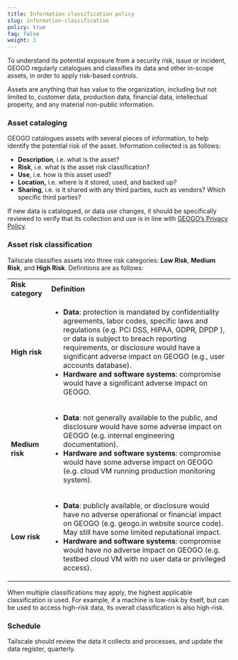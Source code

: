 ```yaml
---
title: Information classification policy
slug: information-classification
policy: true
faq: false
weight: 3
---
```


To understand its potential exposure from a security risk, issue or incident, GEOGO regularly catalogues and classifies its data and other in-scope assets, in order to apply risk-based controls.

Assets are anything that has value to the organization, including but not limited to, customer data, production data, financial data, intellectual property, and any material non-public information.

### Asset cataloging

GEOGO catalogues assets with several pieces of information, to help identify the potential risk of the asset. Information collected is as follows:

* **Description**, i.e. what is the asset?
* **Risk**, i.e. what is the asset risk classification?
* **Use**, i.e. how is this asset used?
* **Location,** i.e. where is it stored, used, and backed up?
* **Sharing**, i.e. is it shared with any third parties, such as vendors? Which specific third parties?

If new data is catalogued, or data use changes, it should be specifically reviewed to verify that its collection and use is in line with [GEOGO’s Privacy Policy](/privacy-policy/).


### Asset risk classification

Tailscale classifies assets into three risk categories: **Low Risk**, **Medium Risk**, and **High Risk**. Definitions are as follows:

<table>
  <tr>
   <td><strong>Risk category</strong>
   </td>
   <td><strong>Definition</strong>
   </td>
  </tr>
  <tr>
   <td><strong>High risk</strong>
   </td>
   <td>
<ul>
<li><strong>Data</strong>: protection is mandated by confidentiality agreements, labor codes, specific laws and regulations (e.g. PCI DSS, HIPAA, GDPR, DPDP ), or data is subject to breach reporting requirements, or disclosure would have a significant adverse impact on GEOGO (e.g., user accounts database).

<li><strong>Hardware and software systems</strong>: compromise would have a significant adverse impact on GEOGO.
</li>
</ul>
   </td>
  </tr>
  <tr>
   <td><strong>Medium risk</strong>
   </td>
   <td>
<ul>
<li><strong>Data</strong>: not generally available to the public, and disclosure would have some adverse impact on GEOGO (e.g. internal engineering documentation).

<li><strong>Hardware and software systems</strong>: compromise would have some adverse impact on GEOGO (e.g. cloud VM running production monitoring system).
</li>
</ul>
   </td>
  </tr>
  <tr>
   <td><strong>Low risk</strong>
   </td>
   <td>
<ul>
<li><strong>Data</strong>: publicly available, or disclosure would have no adverse operational or financial impact on GEOGO (e.g. geogo.in website source code). May still have some limited reputational impact.

<li><strong>Hardware and software systems</strong>: compromise would have no adverse impact on GEOGO (e.g. testbed cloud VM with no user data or privileged access).
</li>
</ul>
   </td>
  </tr>
</table>

When multiple classifications may apply, the highest applicable classification is used. For example, if a machine is low-risk by itself, but can be used to access high-risk data, its overall classification is also high-risk.

### Schedule

Tailscale should review the data it collects and processes, and update the data register, quarterly.
